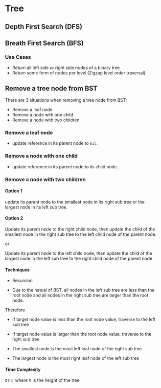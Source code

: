 # Tree

## Depth First Search (DFS)

## Breath First Search (BFS)

### Use Cases

- Return all left side or right side nodes of a binary tree
- Return some form of nodes per level (Zigzag level order traversal)

## Remove a tree node from BST

There are 3 situations when removing a tree node from BST:
- Remove a leaf node
- Remove a node with one child
- Remove a node with two children

### Remove a leaf node

- update reference in its parent node to `nil`.

### Remove a node with one child

- update reference in its parent node to its child node.

### Remove a node with two children

#### Option 1

update its parent node to the smallest node in its right sub tree or the largest node in its left sub tree.

#### Option 2

Update its parent node to the right child node, then update the child of the smallest node in the right sub tree to the left child node of the parent node.

or

Update its parent node to the left child node, then update the child of the largest node in the left sub tree to the right child node of the parent node.

#### Techniques

- Recursion

- Due to the natual of BST, all nodes in the left sub tree are less than the root node and all nodes in the right sub tree are larger than the root node.

Therefore

- If target node value is less than the root node value, traverse to the left sub tree

- If target node value is larger than the root node value, traverse to the right sub tree

- The smallest node is the most left leaf node of the right sub tree

- The largest node is the most right leaf node of the left sub tree

#### Time Complexity

`O(h)` where h is the height of the tree